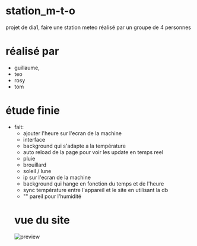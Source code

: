 # station_m-t-o
projet de dia1, faire une station meteo réalisé par un groupe de 4 personnes

# réalisé par 
- guillaume,
- teo
- rosy
- tom

# étude finie
- fait:
     - ajouter l'heure sur l'ecran de la machine
     -  interface 
     - background qui s'adapte a la température
     - auto reload de la page pour voir les update en temps reel 
     - pluie
     - brouillard
     - soleil / lune
     - ip sur l'ecran de la machine
     - background qui hange en fonction du temps et de l'heure
     - sync température entre l'appareil et le site en utilisant la db
     - "" pareil pour l'humidité
  # vue du site
  ![preview](https://github.com/GuiguiSlide/projet_gamejam_2025_cesi/blob/main/imgs/towers.pn)
